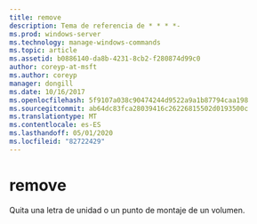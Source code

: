 ```yaml
---
title: remove
description: Tema de referencia de * * * *-
ms.prod: windows-server
ms.technology: manage-windows-commands
ms.topic: article
ms.assetid: b0886140-da8b-4231-8cb2-f280874d99c0
author: coreyp-at-msft
ms.author: coreyp
manager: dongill
ms.date: 10/16/2017
ms.openlocfilehash: 5f9107a038c90474244d9522a9a1b87794caa198
ms.sourcegitcommit: ab64dc83fca28039416c26226815502d0193500c
ms.translationtype: MT
ms.contentlocale: es-ES
ms.lasthandoff: 05/01/2020
ms.locfileid: "82722429"
---
```

# <a name="remove"></a>remove



Quita una letra de unidad o un punto de montaje de un volumen.

